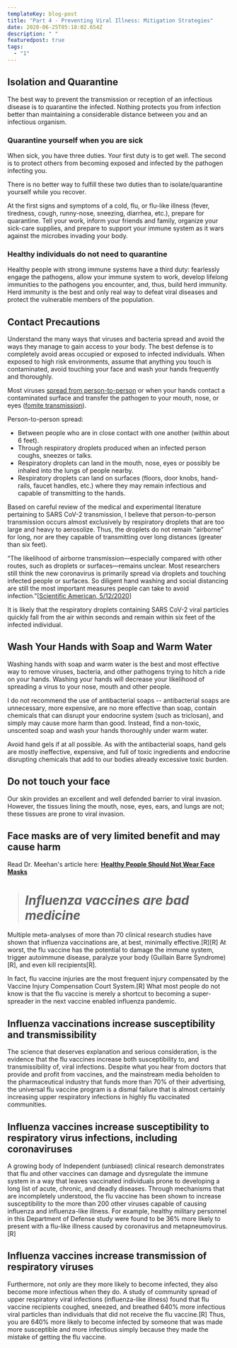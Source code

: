```yaml
---
templateKey: blog-post
title: "Part 4 - Preventing Viral Illness: Mitigation Strategies"
date: 2020-06-25T05:18:02.654Z
description: " "
featuredpost: true
tags:
  - "1"
---
```

<!--StartFragment-->

## Isolation and Quarantine

The best way to prevent the transmission or reception of an infectious disease is to quarantine the infected. Nothing protects you from infection better than maintaining a considerable distance between you and an infectious organism.

### Quarantine yourself when you are sick

When sick, you have three duties. Your first duty is to get well. The second is to protect others from becoming exposed and infected by the pathogen infecting you.

There is no better way to fulfill these two duties than to isolate/quarantine yourself while you recover.

At the first signs and symptoms of a cold, flu, or flu-like illness (fever, tiredness, cough, runny-nose, sneezing, diarrhea, etc.), prepare for quarantine. Tell your work, inform your friends and family, organize your sick-care supplies, and prepare to support your immune system as it wars against the microbes invading your body.

### Healthy individuals do not need to quarantine

Healthy people with strong immune systems have a third duty: fearlessly engage the pathogens, allow your immune system to work, develop lifelong immunities to the pathogens you encounter, and, thus, build herd immunity. Herd immunity is the best and only real way to defeat viral diseases and protect the vulnerable members of the population.

## Contact Precautions

Understand the many ways that viruses and bacteria spread and avoid the ways they manage to gain access to your body. The best defense is to completely avoid areas occupied or exposed to infected individuals. When exposed to high risk environments, assume that anything you touch is contaminated, avoid touching your face and wash your hands frequently and thoroughly.

Most viruses [spread from person-to-person](https://www.cdc.gov/coronavirus/2019-ncov/prevent-getting-sick/how-covid-spreads.html) or when your hands contact a contaminated surface and transfer the pathogen to your mouth, nose, or eyes ([fomite transmission](https://en.wikipedia.org/wiki/Fomite)).

Person-to-person spread:

* Between people who are in close contact with one another (within about 6 feet).
* Through respiratory droplets produced when an infected person coughs, sneezes or talks.
* Respiratory droplets can land in the mouth, nose, eyes or possibly be inhaled into the lungs of people nearby.
* Respiratory droplets can land on surfaces (floors, door knobs, hand-rails, faucet handles, etc.) where they may remain infectious and capable of transmitting to the hands.

Based on careful review of the medical and experimental literature pertaining to SARS CoV-2 transmission, I believe that person-to-person transmission occurs almost exclusively by respiratory droplets that are too large and heavy to aerosolize. Thus, the droplets do not remain “airborne” for long, nor are they capable of transmitting over long distances (greater than six feet).

“The likelihood of airborne transmission—especially compared with other routes, such as droplets or surfaces—remains unclear. Most researchers still think the new coronavirus is primarily spread via droplets and touching infected people or surfaces. So diligent hand washing and social distancing are still the most important measures people can take to avoid infection.”[[Scientific American, 5/12/2020](https://www.scientificamerican.com/article/how-coronavirus-spreads-through-the-air-what-we-know-so-far1/)]

It is likely that the respiratory droplets containing SARS CoV-2 viral particles quickly fall from the air within seconds and remain within six feet of the infected individual.

## Wash Your Hands with Soap and Warm Water

Washing hands with soap and warm water is the best and most effective way to remove viruses, bacteria, and other pathogens trying to hitch a ride on your hands. Washing your hands will decrease your likelihood of spreading a virus to your nose, mouth and other people.

I do not recommend the use of antibacterial soaps -- antibacterial soaps are unnecessary, more expensive, are no more effective than soap, contain chemicals that can disrupt your endocrine system (such as triclosan), and simply may cause more harm than good. Instead, find a non-toxic, unscented soap and wash your hands thoroughly under warm water.

Avoid hand gels if at all possible. As with the antibacterial soaps, hand gels are mostly ineffective, expensive, and full of toxic ingredients and endocrine disrupting chemicals that add to our bodies already excessive toxic burden.

## Do not touch your face

Our skin provides an excellent and well defended barrier to viral invasion. However, the tissues lining the mouth, nose, eyes, ears, and lungs are not; these tissues are prone to viral invasion.

## Face masks are of very limited benefit and may cause harm

Read Dr. Meehan's article here: <!--StartFragment-->**[Healthy People Should Not Wear Face Masks](https://www.meehanmd.com/blog/2020-06-12-healthy-people-should-not-wear-face-masks/)**

<!--EndFragment-->

> # *Influenza vaccines are bad medicine*

Multiple meta-analyses of more than 70 clinical research studies have shown that influenza vaccinations are, at best, minimally effective.\[R]\[R] At worst, the flu vaccine has the potential to damage the immune system, trigger autoimmune disease, paralyze your body (Guillain Barre Syndrome)\[R], and even kill recipients\[R].

In fact, flu vaccine injuries are the most frequent injury compensated by the Vaccine Injury Compensation Court System.\[R] What most people do not know is that the flu vaccine is merely a shortcut to becoming a super-spreader in the next vaccine enabled influenza pandemic.

## Influenza vaccinations increase susceptibility and transmissibility

The science that deserves explanation and serious consideration, is the evidence that the flu vaccines increase both susceptibility to, and transmissibility of, viral infections. Despite what you hear from doctors that provide and profit from vaccines, and the mainstream media beholden to the pharmaceutical industry that funds more than 70% of their advertising, the universal flu vaccine program is a dismal failure that is almost certainly increasing upper respiratory infections in highly flu vaccinated communities.

## Influenza vaccines increase susceptibility to respiratory virus infections, including coronaviruses

A growing body of Independent (unbiased) clinical research demonstrates that flu and other vaccines can damage and dysregulate the immune system in a way that leaves vaccinated individuals prone to developing a long list of acute, chronic, and deadly diseases. Through mechanisms that are incompletely understood, the flu vaccine has been shown to increase susceptibility to the more than 200 other viruses capable of causing influenza and influenza-like illness. For example, healthy military personnel in this Department of Defense study were found to be 36% more likely to present with a flu-like illness caused by coronavirus and metapneumovirus.\[R]

## Influenza vaccines increase transmission of respiratory viruses

Furthermore, not only are they more likely to become infected, they also become more infectious when they do. A study of community spread of upper respiratory viral infections (influenza-like illness) found that flu vaccine recipients coughed, sneezed, and breathed 640% more infectious viral particles than individuals that did not receive the flu vaccine.\[R] Thus, you are 640% more likely to become infected by someone that was made more susceptible and more infectious simply because they made the mistake of getting the flu vaccine.



<!--EndFragment-->